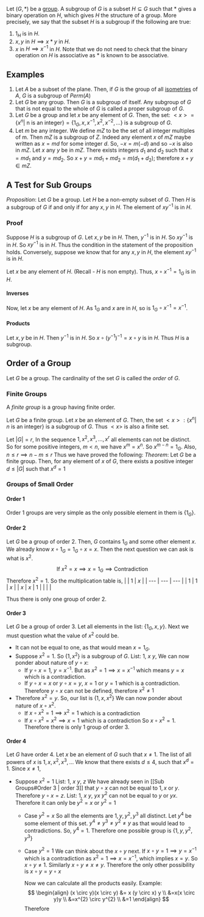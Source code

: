 Let $(G,*)$ be a [group](Groups). A subgroup of $G$ is a subset $H \subseteq G$ such that $*$ gives a binary operation on $H$, which gives $H$ the structure of a group.
More precisely, we say that the subset $H$ is a subgroup if the following are true:
1. $1_{H}$ is in $H$. 
2. $x,y$ in $H \implies x*y$ in $H$.
3. $x$ in $H \implies x ^{-1}$ in $H$. 
Note that we do not need to check that the binary operation on $H$ is associative as $*$ is known to be associative.

## Examples

1. Let $A$ be a subset of the plane. Then, if $G$ is the group of all [isometries](Isometries.md) of $A$, $G$ is a subgroup of $Perm(A)$
2. Let $G$ be any group. Then $G$ is a subgroup of itself. Any subgroup of $G$ that is not equal to the whole of $G$ is called a proper subgroup of $G$.
3. Let $G$ be a group and let $x$ be any element of $G$. Then, the set:
	$<x> = \{ x^{n} | \text{ n is an integer} \} = \{ 1_{G},x,x ^{-1},x^{2},x^{-2},\dots \}$
	is a subgroup of $G$.
4. Let $m$ be any integer. We define $mZ$ to be the set of all integer multiples of m. Then $mZ$ is a subgroup of $Z$. Indeed any element $x$ of $mZ$ maybe written as $x=md$ for some integer $d$. So, $-x=m(-d)$ and so $-x$ is also in $mZ$. Let $x$ any $y$ be in $mZ$. There exists integers $d_{1} \text{ and } d_{2}$ such that $x=md_{1}$ and $y=md_{2}$. So $x+y =md_{1}+md_{2} =m(d_{1}+d_{2})$; therefore $x+y \in mZ$.

## A Test for Sub Groups

$Proposition:$ Let $G$ be a group. Let $H$ be a non-empty subset of $G$. Then $H$ is a subgroup of $G$ if and only if for any $x,y$ in $H$. The element of $xy^{-1}$ is in $H$.

### Proof

Suppose $H$ is a subgroup of $G$. Let $x,y$ be in $H$. Then, $y^{-1}$ is in $H$. So $xy^{-1}$ is in $H$. So $xy^{-1}$ is in $H$. Thus the condition in the statement of the proposition holds. Conversely, suppose we know that for any $x,y$ in $H$, the element $xy^{-1}$ is in $H$.

Let $x$ be any element of $H$. (Recall - $H$ is non empty). Thus, $x \circ x ^{-1}=1_{G}$ is in $H$.

#### Inverses
Now, let $x$ be any element of $H$. As $1_{G}$ and $x$ are in $H$, so is $1_{G} \circ x ^{-1} = x ^{-1}$.

#### Products
Let $x,y$ be in $H$. Then $y ^{-1}$ is in $H$. So $x \circ (y ^{-1}) ^{-1} = x \circ y$ is in $H$. Thus $H$ is a subgroup.

## Order of a Group

Let $G$ be a group. The cardinality of the set $G$ is called the *order* of $G$.

### Finite Groups

A *finite group* is a group having finite order.

Let $G$ be a finite group. Let $x$ be an element of $G$. Then, the set $<x>:\{ x^{n} |\text{ }n \text{ is an integer} \}$ is a subgroup of $G$.
Thus $<x>$ is also a finite set.

Let $|G| = r$,
In the sequence $1,x^{2},x^{3},\dots,x^{r}$ all elements can not be distinct. So for some positive integers, $m<n$, we have $x^{m}=x^{n}$. So $x^{m-n}=1_{G}$. Also,
$n\leq r \implies n-m\leq r$
Thus we have proved the following:
$Theorem:$ Let $G$ be a finite group. Then, for any element of $x$ of $G$, there exists a positive integer $d \leq |G|$ such that $x^{d}=1$

### Groups of Small Order

#### Order 1
Order 1 groups are very simple as the only possible element in them is $\{ 1_{G} \}$. 

#### Order 2
Let $G$ be a group of order 2. Then, $G$ contains $1_{G}$ and some other element $x$. We already know $x \circ 1_{G}=1_{G} \circ x =x$. 
Then the next question we can ask is what is $x^{2}$.
$$
\text{If } x^{2}=x \implies x=1_{G} \implies \text{Contradiction}
$$
Therefore $x^{2}=1$.
So the multiplication table is,
|     | 1   | $x$   |
| --- | --- | --- |
| 1   | 1   | $x$   |
| $x$   | $x$   | 1   |    |     |     |

Thus there is only one group of order 2.

#### Order 3
Let $G$ be a group of order 3. Let all elements in the list: $\{ 1_{G},x,y \}$.
Next we must question what the value of $x^{2}$ could be.
- It can not be equal to one, as that would mean $x=1_{G}$.
- Suppose $x^{2}=1$. So $\{ 1,x^{2} \}$ is a subgroup of $G$.
	List: 1, $x$
	    $y$,
	We can now ponder about nature of $y \circ x$:
	- If $y \circ x =1$, $y=x ^{-1}$. But as $x^{2}=1 \implies x= x ^{-1}$ which means $y=x$ which is a contradiction.
	- If $y \circ x=x$ or $y \circ x=y$, $x=1 \text{ or } y=1$ which is a contradiction.
	Therefore $y \circ x$ can not be defined, therefore $x^{2} \neq 1$
- Therefore $x^{2}=y$.
	So, our list is $\{ 1,x,x^{2} \}$
	We can now ponder about nature of $x \circ x^{2}$.
	- If $x \circ x^{2}=1 \implies x^{2}=1$ which is a contradiction
	- If $x \circ x^{2}=x^{2} \implies x=1$ which is a contradiction
	So $x \circ x^{2}=1$. Therefore there is only 1 group of order 3.

#### Order 4
Let $G$ have order 4. Let $x$ be an element of $G$ such that $x \neq 1$. The list of all powers of $x$ is $1,x,x^{2},x^{3},\dots$
We know that there exists $d\leq4$, such that $x^{d}=1$. 
Since $x \neq 1$,
- Suppose $x^{2}=1$
	List: 1, $x$
	    $y$, $z$
	We have already seen in [[Sub Groups#Order 3 | order 3]] that $y \circ x$ can not be equal to $1, x \text{ or } y$. Therefore $y \circ x = z$.
	List: 1, $x$
	    $y$, $yx$
	$y^{2}$ can not be equal to $y$ or $yx$. Therefore it can only be $y^{2}=x \text{ or } y^{2}=1$
	- Case $y^{2}=x$
		So all the elements are $1,y,y^{2},y^{3}$ all distinct.
		Let $y^{4}$ be some element of this set.
		$y^{4} \ne y^{3} \neq y^{2} \neq y$ as that would lead to contradictions. So, $y^{4}=1$.
		Therefore one possible group is $\{ 1,y,y^{2},y^{3} \}$
	- Case $y^{2}=1$
		We can think about the $x \circ y$ next.
		If $x \circ y=1\implies y=x ^{-1}$ which is a contradiction as $x ^{2}= 1 \implies x = x ^{-1}$, which implies $x=y$.
		So $x \circ y \neq 1$.
		Similarly $x \circ y \neq x \neq y$.
		Therefore the only other possibility is $x \circ y=y \circ x$

		Now we can calculate all the products easily.
		Example:			$$
			\begin{align}
(x \circ y)(x \circ y) &= x (y \circ x) y \\
&=x(x \circ y)y \\
&=x^{2} \circ y^{2} \\
&=1
\end{align}
		$$
		Therefore  